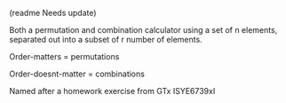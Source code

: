 (readme Needs update)

Both a permutation and combination calculator using a set of n elements, separated out into a subset of r number of elements. 

Order-matters = permutations

Order-doesnt-matter = combinations



Named after a homework exercise from GTx ISYE6739xI
